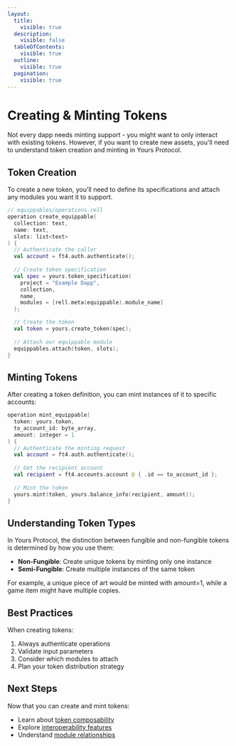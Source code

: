 ```yaml
---
layout:
  title:
    visible: true
  description:
    visible: false
  tableOfContents:
    visible: true
  outline:
    visible: true
  pagination:
    visible: true
---
```


# Creating & Minting Tokens

Not every dapp needs minting support - you might want to only interact with existing tokens. However, if you want to create new assets, you'll need to understand token creation and minting in Yours Protocol.

## Token Creation

To create a new token, you'll need to define its specifications and attach any modules you want it to support.

```kotlin
// equippables/operations.rell
operation create_equippable(
  collection: text,
  name: text,
  slots: list<text>
) {
  // Authenticate the caller
  val account = ft4.auth.authenticate();
  
  // Create token specification
  val spec = yours.token_specification(
    project = "Example Dapp",
    collection,
    name,
    modules = [rell.meta(equippable).module_name]
  );

  // Create the token
  val token = yours.create_token(spec);
  
  // Attach our equippable module
  equippables.attach(token, slots);
}
```

## Minting Tokens

After creating a token definition, you can mint instances of it to specific accounts:

```kotlin
operation mint_equippable(
  token: yours.token,
  to_account_id: byte_array,
  amount: integer = 1
) {
  // Authenticate the minting request
  val account = ft4.auth.authenticate();
  
  // Get the recipient account
  val recipient = ft4.accounts.account @ { .id == to_account_id };
  
  // Mint the token
  yours.mint(token, yours.balance_info(recipient, amount));
}
```

## Understanding Token Types

In Yours Protocol, the distinction between fungible and non-fungible tokens is determined by how you use them:

- **Non-Fungible**: Create unique tokens by minting only one instance
- **Semi-Fungible**: Create multiple instances of the same token

For example, a unique piece of art would be minted with amount=1, while a game item might have multiple copies.

## Best Practices

When creating tokens:
1. Always authenticate operations
2. Validate input parameters
3. Consider which modules to attach
4. Plan your token distribution strategy

## Next Steps

Now that you can create and mint tokens:
- Learn about [token composability](composable-tokens.md)
- Explore [interoperability features](making-your-tokens-interoperable.md)
- Understand [module relationships](../modules/relationships.md)
